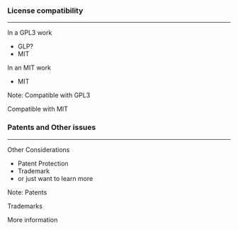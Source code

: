 ### License compatibility

<hr />

In a GPL3 work
- GLP?
- MIT

In an MIT work
- MIT

Note:
Compatible with GPL3

Compatible with MIT


### Patents and Other issues

<hr />

Other Considerations

- Patent Protection
- Trademark
- or just want to learn more

Note:
Patents

Trademarks

More information

